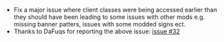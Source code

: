 - Fix a major issue where client classes were being accessed earlier than they should have been leading to some issues with other mods e.g. missing banner patters, issues with some modded signs ect.
- Thanks to DaFuqs for reporting the above issue: [issue #32](https://gitlab.com/BucketOfCompasses/expanded-storage/-/issues/32)
